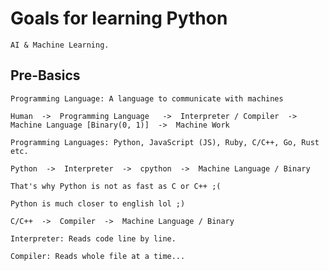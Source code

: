 # Goals for learning Python

    AI & Machine Learning.

## Pre-Basics

    Programming Language: A language to communicate with machines

    Human  ->  Programming Language   ->  Interpreter / Compiler  ->  Machine Language [Binary(0, 1)]  ->  Machine Work

    Programming Languages: Python, JavaScript (JS), Ruby, C/C++, Go, Rust etc.

    Python  ->  Interpreter  ->  cpython  ->  Machine Language / Binary
    
    That's why Python is not as fast as C or C++ ;(

    Python is much closer to english lol ;)

    C/C++  ->  Compiler  ->  Machine Language / Binary
    
    Interpreter: Reads code line by line.

    Compiler: Reads whole file at a time...
